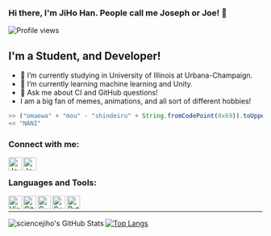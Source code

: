 ### Hi there, I'm JiHo Han. People call me Joseph or Joe! 👋
![Profile views](https://gpvc.arturio.dev/sciencejiho)
## I'm a Student, and Developer!
- 🔭 I’m currently studying in University of Illinois at Urbana-Champaign.
- 🌱 I’m currently learning machine learning and Unity.
- 💬 Ask me about CI and GitHub questions!
- I am a big fan of memes, animations, and all sort of different hobbies!
```javascript
>> ("omaewa" + "mou" - "shindeiru" + String.fromCodePoint(0x69)).toUpperCase()
<< "NANI"
```
### Connect with me:
[<img align="left" alt="Joseph | LinkedIn" width="26px" src="https://cdn.jsdelivr.net/npm/simple-icons@v3/icons/linkedin.svg"/>][linkedin]
[<img align="left" alt="Joseph's Website" width="26px" src="https://cdn.jsdelivr.net/npm/simple-icons@v3/icons/wordpress.svg"/>][Website]
<br/>

### Languages and Tools:
<img align="left" alt="Visual Studio Code" width="26px" src="https://cdn.jsdelivr.net/npm/simple-icons@v3/icons/visualstudiocode.svg">
<img align="left" alt="GitHub" width="26px" src="https://cdn.jsdelivr.net/npm/simple-icons@v3/icons/github.svg">
<img align="left" alt="C" width="26px" src="https://cdn.jsdelivr.net/npm/simple-icons@v3/icons/c.svg">
<img align="left" alt="C++" width="26px" src="https://cdn.jsdelivr.net/npm/simple-icons@v3/icons/cplusplus.svg">
<img align="left" alt="Python" width="26px" src="https://cdn.jsdelivr.net/npm/simple-icons@v3/icons/python.svg">
<br/>

---

<img align="left" alt="sciencejiho's GitHub Stats" src="https://github-readme-stats.vercel.app/api?username=sciencejiho&show_icons=true&hide_border=true&theme=gruvbox&count_private=true&hide=prs,contribs"/>

[![Top Langs](https://github-readme-stats.vercel.app/api/top-langs/?username=sciencejiho&theme=gruvbox&count_private=true&layout=compact)](https://github.com/sciencejiho/)

[linkedin]: https://www.linkedin.com/in/jiho-han-325b25172/
[Website]: https://www.sciencejiho.com
